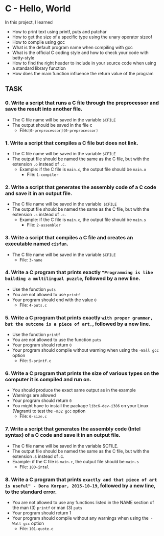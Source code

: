 # C - Hello, World

In this project, I learned
- How to print text using printf, puts and putchar
- How to get the size of a specific type using the unary operator sizeof
- How to compile using gcc
- What is the default program name when compiling with gcc
- What is the official C coding style and how to check your code with betty-style
- How to find the right header to include in your source code when using a standard library function
- How does the main function influence the return value of the program

## TASK

### 0. Write a script that runs a C file through the preprocessor and save the result into another file.
- The C file name will be saved in the variable `$CFILE`
- The output should be saved in the file c
  - File:`[0-preprocessor](0-preprocessor)`

### 1. Write a script that compiles a C file but does not link.
- The C file name will be saved in the variable `$CFILE`
- The output file should be named the same as the C file, but with the extension `.o` instead of `.c`.
  - Example: if the C file is `main.c`, the output file should be `main.o`
    - File: `1-compiler`

### 2. Write a script that generates the assembly code of a C code and save it in an output file.
- The C file name will be saved in the variable` $CFILE`
- The output file should be named the same as the C file, but with the extension `.s` instead of `.c`.
  - Example: if the C file is `main.c`, the output file should be `main.s`
    - File: `2-assembler`

### 3. Write a script that compiles a C file and creates an executable named `cisfun`.
  - The C file name will be saved in the variable `$CFILE`
    - File: `3-name`

### 4. Write a C program that prints exactly `"Programming is like building a multilingual puzzle`, followed by a new line.
- Use the function `puts`
- You are not allowed to use `printf`
- Your program should end with the value `0`
  - File: `4-puts.c`

### 5. Write a C program that prints exactly `with proper grammar, but the outcome is a piece of art,`, followed by a new line.
- Use the function `printf`
- You are not allowed to use the function `puts`
- Your program should return `0`
- Your program should compile without warning when using the `-Wall gcc` option
  - File: `5-printf.c`

### 6. Write a C program that prints the size of various types on the computer it is compiled and run on.
- You should produce the exact same output as in the example
- Warnings are allowed
- Your program should return `0`
- You might have to install the package `libc6-dev-i386` on your Linux (Vagrant) to test the `-m32 gcc` option
  - File: `6-size.c`

### 7. Write a script that generates the assembly code (Intel syntax) of a C code and save it in an output file.

- The C file name will be saved in the variable $CFILE.
- The output file should be named the same as the C file, but with the extension .s instead of .c.
- Example: if the C file is `main.c`, the output file should be `main.s`
  - File: `100-intel`

### 8. Write a C program that prints `exactly and that piece of art is useful" - Dora Korpar, 2015-10-19`, followed by a new line, to the standard error.

- You are not allowed to use any functions listed in the NAME section of the man (3) `printf` or man (3) `puts`
- Your program should return 1
- Your program should compile without any warnings when using the` -Wall gcc` option
  - File: `101-quote.c`
